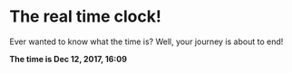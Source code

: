 # The real time clock!

Ever wanted to know what the time is? Well, your journey is about to end!

**The time is Dec 12, 2017, 16:09**